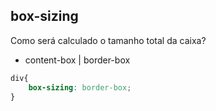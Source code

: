 ## box-sizing

Como será calculado o tamanho total da caixa?
<!-- o conteúdo da caixa se adequa ao tamanho da caixa, sendo assim, o padding não interefere no tamanho da caixa definido pelo width -->
- content-box | border-box

```css
div{ 
    box-sizing: border-box;
}
```